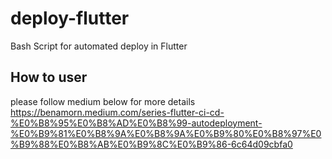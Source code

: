 # deploy-flutter
Bash Script for automated deploy in Flutter
## How to user
please follow medium below for more details
https://benamorn.medium.com/series-flutter-ci-cd-%E0%B8%95%E0%B8%AD%E0%B8%99-autodeployment-%E0%B9%81%E0%B8%9A%E0%B8%9A%E0%B9%80%E0%B8%97%E0%B9%88%E0%B8%AB%E0%B9%8C%E0%B9%86-6c64d09cbfa0
